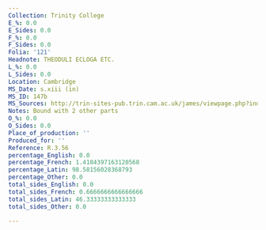 ```yaml
---
Collection: Trinity College
E_%: 0.0
E_Sides: 0.0
F_%: 0.0
F_Sides: 0.0
Folia: '121'
Headnote: THEODULI ECLOGA ETC.
L_%: 0.0
L_Sides: 0.0
Location: Cambridge
MS_Date: s.xiii (in)
MS_ID: 147b
MS_Sources: http://trin-sites-pub.trin.cam.ac.uk/james/viewpage.php?index=1414
Notes: Bound with 2 other parts
O_%: 0.0
O_Sides: 0.0
Place_of_production: ''
Produced_for: ''
Reference: R.3.56
percentage_English: 0.0
percentage_French: 1.4184397163120568
percentage_Latin: 98.58156028368793
percentage_Other: 0.0
total_sides_English: 0.0
total_sides_French: 0.6666666666666666
total_sides_Latin: 46.33333333333333
total_sides_Other: 0.0

---
```

